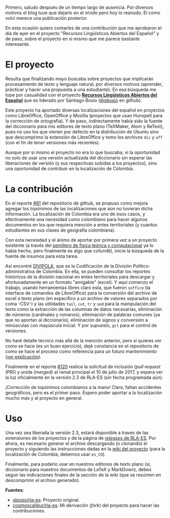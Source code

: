 <!--
.. title: Topónimos colombianos en RLA-ES
.. slug: toponimos-colombianos-en-rla-es
.. date: 2017-07-11 18:19:13 UTC-05:00
.. tags: Español,Topónimos,RLA-ES,Diccionario,Corrector de ortografía,Libre,Colombia
.. category: Contribuciones
.. link:
.. description: Aporte al proyecto RLA-ES con los topónimos colombianos para la localización del diccionario es_CO.
.. type: text
.. author: Edward Villegas Pulgarin
-->

Primero, saludo después de un tiempo largo de ausencia. Por diversos motivos el blog tuve que dejarlo en el olvido pero hoy lo reanudo. El como volví merece una publicación posterior.  

En esta ocasión quiero contarles de una contribución que me aprobaron el día de ayer en el proyecto "Recursos Lingüísticos Abiertos del Español" y de paso, sobre el proyecto en si mismo que me parece bastante interesante.  

# El proyecto

Resulta que finalizando mayo buscaba sobre proyectos que implicarán procesamiento de texto y lenguaje natural, por diversos motivos (aprender, prácticar y hacer una propuesta a una estudiante). En esa búsqueda me tope por casualidad con el proyecto [__Recursos Lingüisticos Abiertos del Español__](https://github.com/sbosio/rla-es) que es liderado por Santiago Bosio ([@sbosio](https://github.com/sbosio) en github).  

Este proyecto ha aportado diversas localizaciones del español en proyectos como LibreOffice, OpenOffice y Mozilla (proyectos que usan Hunspell para la corrección de ortografía). Y de paso, indirectamente había sido la fuente del diccionario para mis editores de texto plano (TeXMaker, Atom y ReText), pues no uso los que vienen por defecto en la distribución de Ubuntu sino que descomprimo la extensión de LibreOffice y tomo los archivos `dic` y `aff` (con el fin de tener versiones más recientes).  

Aunque por si mismo el proyecto no era lo que buscaba, vi la oportunidad no solo de usar una versión actualizada del diccionario sin esperar las liberaciones de versión (y sus respectivas subidas a los proyectos), sino una oportunidad de contribuir en la localización de Colombia.  

# La contribución

En el reporte [\#81](https://github.com/sbosio/rla-es/issues/81) del repositorio de github, se propuso como mejora agregar los topónimos de las localizaciones que aún no tuvieran dicha información. La localización de Colombia era uno de esos casos, y efectivamente una necesidad como colombiano para hacer algunos documentos en los que requiera mención a entes territoriales (y cuantos estudiantes en sus clases de geografía colombiana).  

Con esta necesidad y el ánimo de aportar por primera vez a un proyecto existente (a través del [semillero de física teórica y computacional](https://github.com/fisicatyc) ya lo había hecho, pero finalmente es algo que cofundé), inicie la búsqueda de la fuente de insumos para esta tarea.  

Así encontré [DIVIPOLA](https://geoportal.dane.gov.co/v2/?page=elementoHistoricoDivipola), que es la Codificación de la División Político-administrativa de Colombia. En ella, se pueden consultar los reportes históricos de la división nacional en entes territoriales para descargar y afortunadamente en un formato "amigable" (excel). Y aquí comenzo el trabajo, usando herramientas libres claro esta, que fueron `soffice` (la interface de comandos de LibreOffice) para la conversión del archivo de excel a texto plano (en específico a un archivo de valores separados por coma -CSV-) y las utilidades `tail`, `cut`, `tr` y `sed` para la manipulación del texto como la extracción de las columnas de datos necesarias, eliminación de números (cardinales y romanos), eliminación de palabras comunes (ya que no aportan al diccionario), eliminación de signos y conversión a minúsculas con mayúscula inicial. Y por supuesto, `git` para el control de versiones.  

No haré detalle técnico más allá de la mención anterior, pero si quieres ver como se hace (es un buen ejercicio), dejé constancia en el repositorio de como se hace el proceso como referencia para un futuro mantenimiento ([ver explicación](https://github.com/sbosio/rla-es/tree/master/ortograf/palabras/toponimos/l10n/es_CO)).  

Finalmente en el reporte [\#120](https://github.com/sbosio/rla-es/pull/120) realice la solicitud de inclusión (_pull request (PR)_) y unida (_merged_) al ramal principal el 10 de julio de 2017, y espera ver la luz oficialmente en la versión 2.3 de RLA-ES (sin fecha programada aún).  

¡Corrección de topónimos colombianos a la mano! Claro, faltan accidentes geográficos, pero es el primer paso. Espero poder aportar a la localización mucho más y al proyecto en general.  

# Uso

Una vez sea liberada la versión 2.3, estará disponible a traves de las extensiones de los proyectos y de la página de [_releases_ de RLA-ES](https://github.com/sbosio/rla-es/releases). Por ahora, es necesario generar el archivo descargando (o clonando) el proyecto y siguiendo las instrucciones dadas en la [wiki del proyecto](https://github.com/sbosio/rla-es/wiki/Generar-diccionario-corrector) (para la localización de Colombia, debemos usar `es_CO`).  

Finalmente, para poderlo usar en nuestros editores de texto plano (si, diccionario para nuestros documentos de LaTeX y MarkDown), debes seguir las indicaciones finales de la sección de la wiki (que se resúmen en descomprimir el archivo generado).  

__Fuentes__:  

+   [sbosio/rla-es](https://github.com/sbosio/rla-es): Proyecto original.  
+   [cosmoscalibur/rla-es](https://github.com/cosmoscalibur/rla-es): Mi derivación (_fork_) del proyecto para hacer las contribuciones.  
